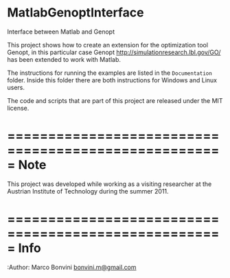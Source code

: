 # MatlabGenoptInterface
Interface between Matlab and Genopt

This project shows how to create an extension for the optimization tool
Genopt, in this particular case Genopt <http://simulationresearch.lbl.gov/GO/> 
has been extended to work with Matlab.

The instructions for running the examples are listed in the ``Documentation`` folder.
Inside this folder there are both instructions for Windows and Linux users.

The code and scripts that are part of this project are released under 
the MIT license.

=====================================================
Note
=====================================================
This project was developed while working as a visiting researcher
at the Austrian Institute of Technology during the summer 2011.

=====================================================
Info
=====================================================
:Author: Marco Bonvini <bonvini.m@gmail.com>



